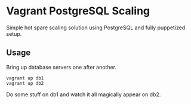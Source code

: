 # Vagrant PostgreSQL Scaling

Simple hot spare scaling solution using PostgreSQL and fully puppetized setup.

## Usage

Bring up database servers one after another.

`````shell
vagrant up db1
vagrant up db2
`````

Do some stuff on db1 and watch it all magically appear on db2.
